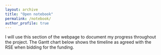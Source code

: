 ```yaml
---
layout: archive
title: "Open notebook"
permalink: /notebook/
author_profile: true
---
```


<div id="google_translate_element" class="text-right"></div><script>

function googleTranslateElementInit() {

new google.translate.TranslateElement({

pageLanguage: 'en'
  
  

}, 'google_translate_element');

}

</script>
<script src="//translate.google.com/translate_a/element.js?cb=googleTranslateElementInit"></script>


I will use this section of the webpage to document my progress throughout the project. The Gantt chart below shows the timeline as agreed with the RSE when bidding for the funding. 



<div class="flourish-embed" data-src="visualisation/10806589"><script src="https://public.flourish.studio/resources/embed.js"></script></div>
